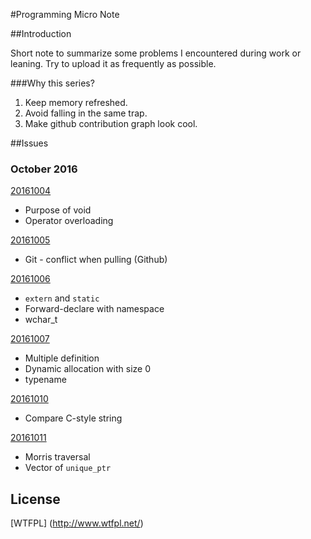 #Programming Micro Note

##Introduction

Short note to summarize some problems I encountered during work or leaning. 
Try to upload it as frequently as possible.

###Why this series?
1. Keep memory refreshed.  
2. Avoid falling in the same trap.  
3. Make github contribution graph look cool.  

##Issues

### October 2016
[20161004](/Programming_Micro_Note_20161004.md)  
*  Purpose of void  
*  Operator overloading  

[20161005](/Programming_Micro_Note_20161005.md)  
*  Git - conflict when pulling (Github)  

[20161006](/Programming_Micro_Note_20161006.md)  
*  `extern` and `static`
*  Forward-declare with namespace
*  wchar_t

[20161007](/Programming_Micro_Note_20161007.md)  
*  Multiple definition  
*  Dynamic allocation with size 0  
*  typename  

[20161010](/Programming_Micro_Note_20161010.md)  
*  Compare C-style string  

[20161011](/Programming_Micro_Note_20161011.md)
*  Morris traversal
*  Vector of `unique_ptr`

## License
[WTFPL] (http://www.wtfpl.net/)
